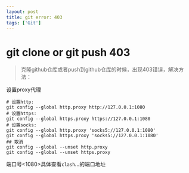 ```yaml
---
layout: post
title: git error: 403
tags: ['Git']
---
```


# git clone or git push 403
> 克隆github仓库或者push到github仓库的时候，出现403错误，解决方法：

设置proxy代理

```shell
# 设置http:
git config --global http.proxy http://127.0.0.1:1080
# 设置https:
git config --global https.proxy https://127.0.0.1:1080
# 设置socks:
git config --global http.proxy 'socks5://127.0.0.1:1080'
git config --global https.proxy 'socks5://127.0.0.1:1080'
## 取消
git config --global --unset http.proxy
git config --global --unset https.proxy
```
端口号<1080>具体查看`clash`...的端口地址